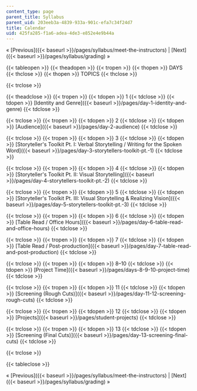 ```yaml
---
content_type: page
parent_title: Syllabus
parent_uid: 203eeb3a-4839-933a-901c-efa7c34f24d7
title: Calendar
uid: 425fa285-f1a6-adea-4de3-e852e4e9b44a
---
```


« [Previous]({{< baseurl >}}/pages/syllabus/meet-the-instructors) | [Next]({{< baseurl >}}/pages/syllabus/grading) »

{{< tableopen >}}
{{< theadopen >}}
{{< tropen >}}
{{< thopen >}}
DAYS
{{< thclose >}}
{{< thopen >}}
TOPICS
{{< thclose >}}

{{< trclose >}}

{{< theadclose >}}
{{< tropen >}}
{{< tdopen >}}
1
{{< tdclose >}}
{{< tdopen >}}
[Identity and Genre]({{< baseurl >}}/pages/day-1-identity-and-genre)
{{< tdclose >}}

{{< trclose >}}
{{< tropen >}}
{{< tdopen >}}
2
{{< tdclose >}}
{{< tdopen >}}
[Audience]({{< baseurl >}}/pages/day-2-audience)
{{< tdclose >}}

{{< trclose >}}
{{< tropen >}}
{{< tdopen >}}
3
{{< tdclose >}}
{{< tdopen >}}
[Storyteller's Toolkit Pt. I: Verbal Storytelling / Writing for the Spoken Word]({{< baseurl >}}/pages/day-3-storytellers-toolkit-pt.-1)
{{< tdclose >}}

{{< trclose >}}
{{< tropen >}}
{{< tdopen >}}
4
{{< tdclose >}}
{{< tdopen >}}
[Storyteller's Toolkit Pt. II: Visual Storytelling]({{< baseurl >}}/pages/day-4-storytellers-toolkit-pt.-2)
{{< tdclose >}}

{{< trclose >}}
{{< tropen >}}
{{< tdopen >}}
5
{{< tdclose >}}
{{< tdopen >}}
[Storyteller's Toolkit Pt. III: Visual Storytelling & Realizing Vision]({{< baseurl >}}/pages/day-5-storytellers-toolkit-pt.-3)
{{< tdclose >}}

{{< trclose >}}
{{< tropen >}}
{{< tdopen >}}
6
{{< tdclose >}}
{{< tdopen >}}
[Table Read / Office Hours]({{< baseurl >}}/pages/day-6-table-read-and-office-hours)
{{< tdclose >}}

{{< trclose >}}
{{< tropen >}}
{{< tdopen >}}
7
{{< tdclose >}}
{{< tdopen >}}
[Table Read / Post-production]({{< baseurl >}}/pages/day-7-table-read-and-post-production)
{{< tdclose >}}

{{< trclose >}}
{{< tropen >}}
{{< tdopen >}}
8–10
{{< tdclose >}}
{{< tdopen >}}
[Project Time]({{< baseurl >}}/pages/days-8-9-10-project-time)
{{< tdclose >}}

{{< trclose >}}
{{< tropen >}}
{{< tdopen >}}
11
{{< tdclose >}}
{{< tdopen >}}
[Screening (Rough Cuts)]({{< baseurl >}}/pages/day-11-12-screening-rough-cuts)
{{< tdclose >}}

{{< trclose >}}
{{< tropen >}}
{{< tdopen >}}
12
{{< tdclose >}}
{{< tdopen >}}
[Projects]({{< baseurl >}}/pages/student-projects)
{{< tdclose >}}

{{< trclose >}}
{{< tropen >}}
{{< tdopen >}}
13
{{< tdclose >}}
{{< tdopen >}}
[Screening (Final Cuts)]({{< baseurl >}}/pages/day-13-screening-final-cuts)
{{< tdclose >}}

{{< trclose >}}

{{< tableclose >}}

« [Previous]({{< baseurl >}}/pages/syllabus/meet-the-instructors) | [Next]({{< baseurl >}}/pages/syllabus/grading) »